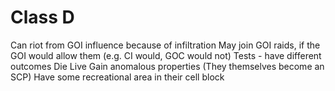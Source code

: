 # Class D

Can riot from GOI influence because of infiltration
May join GOI raids, if the GOI would allow them (e.g. CI would, GOC would not)
Tests - have different outcomes
Die
Live
Gain anomalous properties (They themselves become an SCP)
Have some recreational area in their cell block